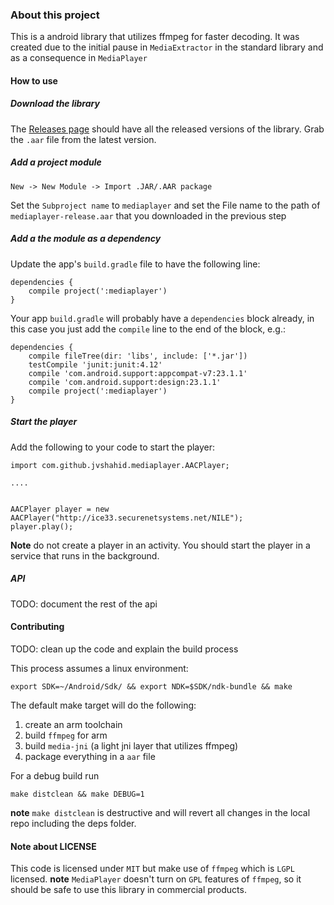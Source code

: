 ### About this project

This is a android library that utilizes ffmpeg for faster decoding. It was
created due to the initial pause in `MediaExtractor` in the standard library
and as a consequence in `MediaPlayer`

#### How to use

##### Download the library

The [Releases page](https://github.com/jvshahid/mediaplayer/releases) should
have all the released versions of the library. Grab the `.aar` file from the
latest version.

##### Add a project module

`New -> New Module -> Import .JAR/.AAR package`

Set the `Subproject name` to `mediaplayer` and set the File name to the path of
`mediaplayer-release.aar` that you downloaded in the previous step

##### Add a the module as a dependency

Update the app's `build.gradle` file to have the following line:

```
dependencies {
    compile project(':mediaplayer')
}
```

Your app `build.gradle` will probably have a `dependencies` block already, in
this case you just add the `compile` line to the end of the block, e.g.:

```
dependencies {
    compile fileTree(dir: 'libs', include: ['*.jar'])
    testCompile 'junit:junit:4.12'
    compile 'com.android.support:appcompat-v7:23.1.1'
    compile 'com.android.support:design:23.1.1'
    compile project(':mediaplayer')
}
```

##### Start the player

Add the following to your code to start the player:

```
import com.github.jvshahid.mediaplayer.AACPlayer;

....


AACPlayer player = new AACPlayer("http://ice33.securenetsystems.net/NILE");
player.play();
```

**Note** do not create a player in an activity. You should start the player in
  a service that runs in the background.


##### API

TODO: document the rest of the api

#### Contributing

TODO: clean up the code and explain the build process

This process assumes a linux environment:

`export SDK=~/Android/Sdk/ && export NDK=$SDK/ndk-bundle && make`

The default make target will do the following:

1. create an arm toolchain
1. build `ffmpeg` for arm
1. build `media-jni` (a light jni layer that utilizes ffmpeg)
1. package everything in a `aar` file

For a debug build run

    make distclean && make DEBUG=1

**note** `make distclean` is destructive and will revert all changes in the
  local repo including the deps folder.

#### Note about LICENSE

This code is licensed under `MIT` but make use of `ffmpeg` which is `LGPL`
licensed. **note** `MediaPlayer` doesn't turn on `GPL` features of `ffmpeg`, so
it should be safe to use this library in commercial products.
